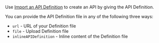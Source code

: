 
Use [Import an API Definition](../../../catalogs/api-reference-runtime/#tag/Service-or-Schema-Import/operation/importAPIDefinition) to create an API by giving the API Definition.

You can provide the API Definition file in any of the following three ways:

 - `url` - URL of your Definition file
 - `file` - Upload Definition file
 - `inlineAPIDefinition` - Inline content of the Definition file
